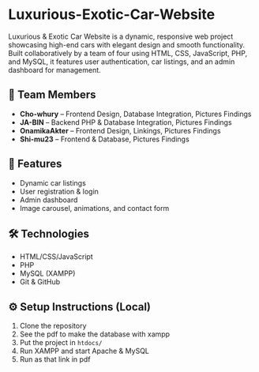 # Luxurious-Exotic-Car-Website
Luxurious &amp; Exotic Car Website is a dynamic, responsive web project showcasing high-end cars with elegant design and smooth functionality. Built collaboratively by a team of four using HTML, CSS, JavaScript, PHP, and MySQL, it features user authentication, car listings, and an admin dashboard for management.

## 👥 Team Members
- **Cho-whury** – Frontend Design, Database Integration, Pictures Findings
- **JA-BIN** – Backend PHP & Database Integration, Pictures Findings
- **OnamikaAkter** – Frontend Design, Linkings, Pictures Findings
- **Shi-mu23** – Frontend & Database, Pictures Findings

## 📁 Features
- Dynamic car listings
- User registration & login
- Admin dashboard
- Image carousel, animations, and contact form

## 🛠️ Technologies
- HTML/CSS/JavaScript
- PHP
- MySQL (XAMPP)
- Git & GitHub

## ⚙️ Setup Instructions (Local)
1. Clone the repository
2. See the pdf to make the database with xampp
3. Put the project in `htdocs/`
4. Run XAMPP and start Apache & MySQL
5. Run as that link in pdf
